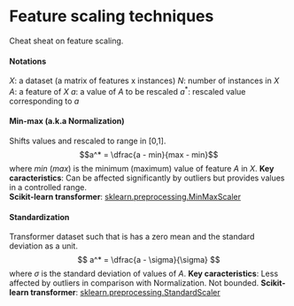 # Feature scaling techniques

Cheat sheat on feature scaling. 

#### Notations

$X$: a dataset (a matrix of features x instances)
$N$: number of instances in $X$ 
$A$: a feature of $X$
$a:$ a value of $A$ to be rescaled
$a^*$: rescaled value corresponding to $a$


#### Min-max (a.k.a Normalization)
Shifts values and rescaled to range in [0,1]. 
$$a^* = \dfrac{a - min}{max - min}$$ where $min$ ($max$) is the minimum (maximum) value of feature $A$ in $X$.
**Key caracteristics**: Can be affected significantly by outliers but provides values in a controlled range.  
**Scikit-learn transformer**: [sklearn.preprocessing.MinMaxScaler](https://scikit-learn.org/stable/modules/generated/sklearn.preprocessing.MinMaxScaler.html) 

#### Standardization 
Transformer dataset such that is has a zero mean and the standard deviation as a unit.
$$ a^* = \dfrac{a - \sigma}{\sigma} $$  where $\sigma$ is the standard deviation of values of $A$. 
**Key caracteristics**: Less affected by outliers in comparison with Normalization. Not bounded. 
**Scikit-learn transformer**: [sklearn.preprocessing.StandardScaler](https://scikit-learn.org/stable/modules/generated/sklearn.preprocessing.StandardScaler.html)   


